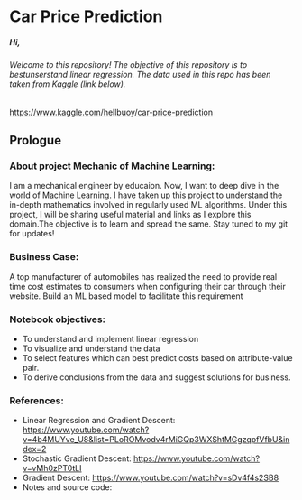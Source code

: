 # Car Price Prediction

##### Hi, 
###### Welcome to this repository! The objective of this repository is to bestunserstand linear regression. The data used in this repo has been taken from Kaggle (link below). 
https://www.kaggle.com/hellbuoy/car-price-prediction

## Prologue


### About project Mechanic of Machine Learning:
I am a mechanical engineer by educaion. Now, I want to deep dive in the world of Machine Learning. I have taken up this project to understand the in-depth mathematics involved in regularly used ML algorithms. Under this project, I will be sharing useful material and links as I explore this domain.The objective is to learn and spread the same. Stay tuned to my git for updates!

### Business Case: 
A top manufacturer of automobiles has realized the need to provide real time cost estimates to consumers when configuring their car through their website. Build an ML based model to facilitate this requirement
### Notebook objectives:

* To understand and implement linear regression 
* To visualize and understand the data
* To select features which can best predict costs based on attribute-value pair. 
* To derive conclusions from the data and suggest solutions for business.

### References:
* Linear Regression and Gradient Descent: https://www.youtube.com/watch?v=4b4MUYve_U8&list=PLoROMvodv4rMiGQp3WXShtMGgzqpfVfbU&index=2
* Stochastic Gradient Descent: https://www.youtube.com/watch?v=vMh0zPT0tLI
* Gradient Descent: https://www.youtube.com/watch?v=sDv4f4s2SB8
* Notes and source code: 
